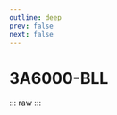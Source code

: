 ```yaml
---
outline: deep
prev: false
next: false
---
```

# 3A6000-BLL

::: raw
<ClientOnly>
    <ChipTables chips="3A6000-BLL" :fields="cpu_fields" />
</ClientOnly>
:::

<script setup>
    import ChipTables from "@/.vitepress/theme/components/ChipTables.vue"
    import cpu_fields from "@/.vitepress/theme/components/fields/cpu_fields.js"
</script>
